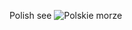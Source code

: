 Polish see
![Polskie morze](https://styl.interia.pl/zdrowie/news-po-odpornosc-jedz-nad-baltyk,nId,2411033)

